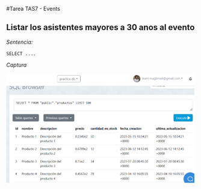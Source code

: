 #Tarea TAS7 - Events
## Listar los asistentes mayores a 30 anos al evento
*Sentencia:*
```
SELECT ....
```
*Captura*

<img src="./capturas/sentence01.png" alt="drawing" width="500"/>
